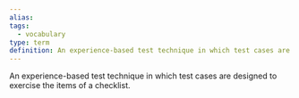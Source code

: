 ```yaml
---
alias: 
tags:
  - vocabulary
type: term
definition: An experience-based test technique in which test cases are designed to exercise the items of a checklist.
---
```


An experience-based test technique in which test cases are designed to exercise the items of a checklist.